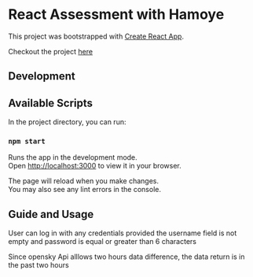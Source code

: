 # React Assessment with Hamoye

This project was bootstrapped with [Create React App](https://github.com/facebook/create-react-app).

Checkout the project [here](https://hamoye-react.surge.sh/)

## Development

## Available Scripts

In the project directory, you can run:

### `npm start`

Runs the app in the development mode.\
Open [http://localhost:3000](http://localhost:3000) to view it in your browser.

The page will reload when you make changes.\
You may also see any lint errors in the console.


## Guide and Usage

User can log in with any credentials provided the username field is not empty and password is equal or greater than 6 characters

Since opensky Api alllows two hours data difference, the data return is in the past two hours
